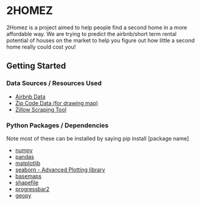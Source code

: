 # 2HOMEZ
2Homez is a project aimed to help people find a second home in a more affordable way. We are trying to predict the airbnb/short term rental potential of houses on the market to help you figure out how little a second home really could cost you!

## Getting Started

### Data Sources / Resources Used
* [Airbnb Data](http://insideairbnb.com/get-the-data.html)
* [Zip Code Data (for drawing map)](https://www2.census.gov/geo/tiger/TIGER2010/ZCTA5/2010/tl_2010_06_zcta510.zip)
* [Zillow Scraping Tool](https://github.com/ChrisMuir/Zillow)

### Python Packages / Dependencies
Note most of these can be installed by saying pip install [package name]

* [numpy](http://www.numpy.org)
* [pandas](http://pandas.pydata.org)
* [matplotlib](http://matplotlib.org)
* [seaborn - Advanced Plotting library](https://seaborn.pydata.org)
* [basemaps](http://matplotlib.org/basemap/index.html)
* [shapefile](https://pypi.python.org/pypi/pyshp)
* [progressbar2](https://pypi.python.org/pypi/progressbar2/3.16.0)
* [geopy](https://pypi.python.org/pypi/geopy/1.11.0)
